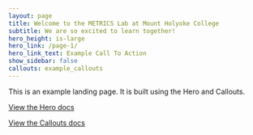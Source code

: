 ```yaml
---
layout: page
title: Welcome to the METRICS Lab at Mount Holyoke College
subtitle: We are so excited to learn together!
hero_height: is-large
hero_link: /page-1/
hero_link_text: Example Call To Action
show_sidebar: false
callouts: example_callouts
---
```


This is an example landing page. It is built using the Hero and Callouts.

[View the Hero docs](/bulma-clean-theme/docs/hero/)

[View the Callouts docs](/bulma-clean-theme/docs/callouts)